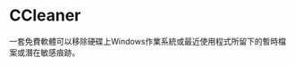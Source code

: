 [Title]: # (CCleaner)
[Difficulty]: # (初學者)
[Order]: # (17)

# CCleaner

一套免費軟體可以移除硬碟上Windows作業系統或最近使用程式所留下的暫時檔案或潛在敏感痕跡。